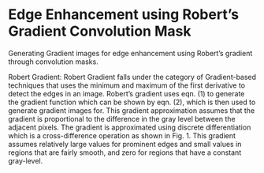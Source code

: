 # Edge Enhancement using Robert’s Gradient Convolution Mask
Generating Gradient images for edge enhancement using Robert’s gradient through convolution masks.

Robert Gradient: Robert Gradient falls under the category of Gradient-based techniques that uses the minimum and maximum of the first derivative to detect the edges in an image. Robert’s gradient uses eqn. (1) to generate the gradient function which can be shown by eqn. (2), which is then used to generate gradient images for. This gradient approximation assumes that the gradient is proportional to the difference in the gray level between the adjacent pixels. The gradient is approximated using discrete differentiation which is a cross-difference operation as shown in Fig. 1. This gradient assumes relatively large values for prominent edges and small values in regions that are fairly smooth, and zero for regions that have a constant gray-level.
